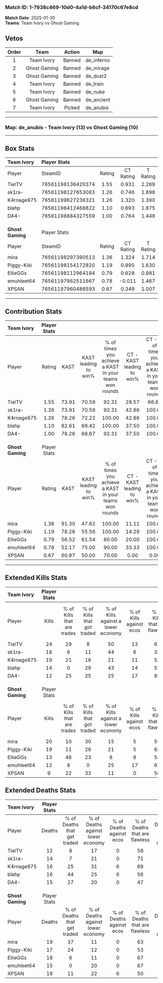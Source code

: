 ### Match ID: 1-7938c469-10d0-4a1d-b6cf-34170c67e8cd  
**Match Date**: 2025-01-30  
**Teams**: Team Ivory vs Ghost Gaming  

## Vetos  

| Order | Team | Action | Map |
| :---: | :--: | :----: | --- |
| 1 | Team Ivory | Banned | de_inferno |
| 2 | Ghost Gaming | Banned | de_mirage |
| 3 | Ghost Gaming | Banned | de_dust2 |
| 4 | Team Ivory | Banned | de_train |
| 5 | Team Ivory | Banned | de_nuke |
| 6 | Ghost Gaming | Banned | de_ancient |
| 7 | Team Ivory | Picked | de_anubis |

---  

### **Map**: de_anubis - Team Ivory (13) vs Ghost Gaming (10)  
---  

## Box Stats  

| **Team Ivory**   | Player Stats      |        |           |          |       |      |       |         |        |      |     |
| :- | :- | :-: | :-: | :-: | :-: | :-: | :-: | :-: | :-: | :-: | :-: |
| Player           | SteamID           | Rating | CT Rating | T Rating | KAST  | ADR  | Kills | Assists | Deaths | K/D  | HS% |
| TielTV           | 76561198136420374 |  1.55  |   0.931   |  2.269   | 73.91 | 94.2 |  24   |    5    |   12   | 2.00 | 25  |
| sk1ra-           | 76561198127653083 |  1.26  |   0.746   |  1.898   | 73.91 | 90.5 |  18   |    4    |   14   | 1.29 | 50  |
| K4rnage975       | 76561199627236321 |  1.26  |   1.320   |  1.390   | 78.26 | 78.1 |  19   |    8    |   16   | 1.19 | 42  |
| blahp            | 76561198412468822 |  1.10  |   0.693   |  1.875   | 82.61 | 75.2 |  14   |    8    |   16   | 0.88 | 35  |
| DA4-             | 76561198884327559 |  1.00  |   0.764   |  1.448   | 78.26 | 73.4 |  12   |    6    |   15   | 0.80 | 66  |
|                  |                   |        |           |          |       |      |       |         |        |      |     |
|                  |                   |        |           |          |       |      |       |         |        |      |     |
|                  |                   |        |           |          |       |      |       |         |        |      |     |
| **Ghost Gaming** | Player Stats      |        |           |          |       |      |       |         |        |      |     |
| Player           | SteamID           | Rating | CT Rating | T Rating | KAST  | ADR  | Kills | Assists | Deaths | K/D  | HS% |
| mira             | 76561198297390513 |  1.36  |   1.324   |  1.714   | 91.30 | 95.6 |  20   |    4    |   19   | 1.05 | 60  |
| Piggy-Kiki       | 76561198154172820 |  1.19  |   0.895   |  1.630   | 78.26 | 68.8 |  19   |    3    |   17   | 1.12 | 36  |
| EllieGGs         | 76561198112964184 |  0.79  |   0.628   |  0.981   | 56.52 | 70.7 |  13   |    4    |   18   | 0.72 | 61  |
| emuhleet64       | 76561197962511667 |  0.78  |  -0.011   |  1.467   | 52.17 | 67.5 |  12   |    5    |   15   | 0.80 | 25  |
| XPSAN            | 76561197960486593 |  0.67  |   0.349   |  1.007   | 60.87 | 63.5 |   9   |    9    |   18   | 0.50 | 44  |
---  

## Contribution Stats  

| **Team Ivory**   | Player Stats |       |                      |                                                        |                           |                                                             |                          |                                                            |
| :- | :-: | :-: | :-: | :-: | :-: | :-: | :-: | :-: |
| Player           |    Rating    | KAST  | KAST leading to win% | % of times you achieve a KAST in your teams won rounds | CT - KAST leading to win% | CT - % of times you achieve a KAST in your teams won rounds | T - KAST leading to win% | T - % of times you achieve a KAST in your teams won rounds |
| TielTV           |     1.55     | 73.91 |        70.59         |                         92.31                          |           28.57           |                            66.67                            |          100.00          |                           100.00                           |
| sk1ra-           |     1.26     | 73.91 |        70.59         |                         92.31                          |           42.86           |                           100.00                            |          90.00           |                           90.00                            |
| K4rnage975       |     1.26     | 78.26 |        72.22         |                         100.00                         |           42.86           |                           100.00                            |          90.91           |                           100.00                           |
| blahp            |     1.10     | 82.61 |        68.42         |                         100.00                         |           37.50           |                           100.00                            |          90.91           |                           100.00                           |
| DA4-             |     1.00     | 78.26 |        66.67         |                         92.31                          |           37.50           |                           100.00                            |          90.00           |                           90.00                            |
|                  |              |       |                      |                                                        |                           |                                                             |                          |                                                            |
|                  |              |       |                      |                                                        |                           |                                                             |                          |                                                            |
|                  |              |       |                      |                                                        |                           |                                                             |                          |                                                            |
| **Ghost Gaming** | Player Stats |       |                      |                                                        |                           |                                                             |                          |                                                            |
| Player           |    Rating    | KAST  | KAST leading to win% | % of times you achieve a KAST in your teams won rounds | CT - KAST leading to win% | CT - % of times you achieve a KAST in your teams won rounds | T - KAST leading to win% | T - % of times you achieve a KAST in your teams won rounds |
| mira             |     1.36     | 91.30 |        47.62         |                         100.00                         |           11.11           |                           100.00                            |          75.00           |                           100.00                           |
| Piggy-Kiki       |     1.19     | 78.26 |        55.56         |                         100.00                         |           14.29           |                           100.00                            |          81.82           |                           100.00                           |
| EllieGGs         |     0.79     | 56.52 |        61.54         |                         80.00                          |           20.00           |                           100.00                            |          87.50           |                           77.78                            |
| emuhleet64       |     0.78     | 52.17 |        75.00         |                         90.00                          |           33.33           |                           100.00                            |          88.89           |                           88.89                            |
| XPSAN            |     0.67     | 60.87 |        50.00         |                         70.00                          |           0.00            |                            0.00                             |          77.78           |                           77.78                            |
---  

## Extended Kills Stats  

| **Team Ivory**   | Player Stats |                            |                            |                                    |                         |                              |                                 |                                       |                    |           |
| :- | :-: | :-: | :-: | :-: | :-: | :-: | :-: | :-: | :-: | :-: |
| Player           |    Kills     | % of Kills that are trades | % of Kills that got traded | % of Kills against a lower economy | % of Kills against ecos | % of Kills that are flawless | % of Kills that are close duels | % of Kills that are assisted by flash | Pistol Round Kills | AWP Kills |
| TielTV           |      24      |             29             |             8              |                 50                 |           13            |              67              |                8                |                   0                   |         12         |     0     |
| sk1ra-           |      18      |             6              |             11             |                 44                 |            6            |              33              |               11                |                   6                   |         0          |     2     |
| K4rnage975       |      19      |             21             |             16             |                 21                 |           11            |              53              |               11                |                   5                   |         0          |     0     |
| blahp            |      14      |             0              |             29             |                 43                 |           14            |              57              |                0                |                   0                   |         0          |     0     |
| DA4-             |      12      |             25             |             25             |                 25                 |           17            |              83              |                8                |                  17                   |         0          |     3     |
|                  |              |                            |                            |                                    |                         |                              |                                 |                                       |                    |           |
|                  |              |                            |                            |                                    |                         |                              |                                 |                                       |                    |           |
|                  |              |                            |                            |                                    |                         |                              |                                 |                                       |                    |           |
| **Ghost Gaming** | Player Stats |                            |                            |                                    |                         |                              |                                 |                                       |                    |           |
| Player           |    Kills     | % of Kills that are trades | % of Kills that got traded | % of Kills against a lower economy | % of Kills against ecos | % of Kills that are flawless | % of Kills that are close duels | % of Kills that are assisted by flash | Pistol Round Kills | AWP Kills |
| mira             |      20      |             10             |             30             |                 15                 |            5            |              55              |                5                |                  15                   |         2          |     1     |
| Piggy-Kiki       |      19      |             11             |             26             |                 21                 |            5            |              68              |               11                |                  11                   |         0          |     5     |
| EllieGGs         |      13      |             46             |             23             |                 8                  |            8            |              54              |                0                |                   0                   |         0          |     2     |
| emuhleet64       |      12      |             8              |             0              |                 25                 |           17            |              67              |                0                |                   8                   |         6          |     2     |
| XPSAN            |      9       |             22             |             33             |                 11                 |            0            |              56              |               22                |                   0                   |         0          |     0     |
## Extended Deaths Stats  

| **Team Ivory**   | Player Stats |                             |                                   |                          |                               |                            |                           |               |
| :- | :-: | :-: | :-: | :-: | :-: | :-: | :-: | :-: |
| Player           |    Deaths    | % of Deaths that get traded | % of Deaths against lower economy | % of Deaths against ecos | % of Deaths that are flawless | % of Deaths that are close | % of Deaths while blinded | Deaths to AWP |
| TielTV           |      12      |              8              |                17                 |            0             |              58               |             8              |            33             |       3       |
| sk1ra-           |      14      |              7              |                21                 |            0             |              71               |             7              |             0             |       3       |
| K4rnage975       |      16      |             25              |                31                 |            6             |              69               |             0              |             6             |       2       |
| blahp            |      16      |             44              |                25                 |            6             |              56               |             0              |             0             |       0       |
| DA4-             |      15      |             27              |                20                 |            0             |              47               |             20             |             7             |       0       |
|                  |              |                             |                                   |                          |                               |                            |                           |               |
|                  |              |                             |                                   |                          |                               |                            |                           |               |
|                  |              |                             |                                   |                          |                               |                            |                           |               |
| **Ghost Gaming** | Player Stats |                             |                                   |                          |                               |                            |                           |               |
| Player           |    Deaths    | % of Deaths that get traded | % of Deaths against lower economy | % of Deaths against ecos | % of Deaths that are flawless | % of Deaths that are close | % of Deaths while blinded | Deaths to AWP |
| mira             |      19      |             37              |                11                 |            0             |              63               |             0              |            11             |       1       |
| Piggy-Kiki       |      17      |             24              |                12                 |            0             |              53               |             6              |             0             |       2       |
| EllieGGs         |      18      |              6              |                11                 |            0             |              67               |             11             |             6             |       4       |
| emuhleet64       |      15      |              0              |                20                 |            0             |              67               |             20             |             0             |       0       |
| XPSAN            |      18      |             11              |                22                 |            6             |              50               |             6              |             6             |       5       |
